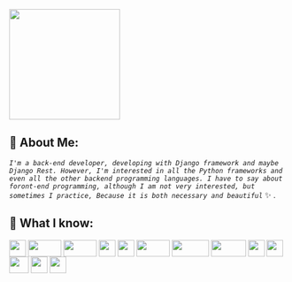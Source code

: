 <img src="https://media2.giphy.com/media/IeuCsVmjwaEUzeuqz2/giphy.gif?cid=ecf05e47opv8ksa14dvzof0u1274tefn0xw209plmgulbf4u&rid=giphy.gif&ct=g" height=200>

## 🌴 About Me:
_`I'm a back-end developer, developing with Django framework and maybe Django Rest. However, I'm interested in all the Python frameworks and even all the other backend programming languages. I have to say about foront-end programming, although I am not very interested, but sometimes I practice, Because it is both necessary and beautiful`_ ✨  .
## 🌴 What I know:
<span><img src="https://user-images.githubusercontent.com/46049723/132345989-090ca28d-c4a6-453c-b71f-ffe3f6d96fee.png" width=30 height=30 align=center></span>
<img src="https://user-images.githubusercontent.com/46049723/132349020-3323c299-bf19-4420-be5e-15e62c7df4b4.png" width=60 height=30 align=center>
<img src="https://user-images.githubusercontent.com/46049723/132346014-bbc287d8-fd5c-43a2-ac45-673c90517f57.png" width=60 height=30 align=center>
<img src="https://user-images.githubusercontent.com/46049723/132345970-a4900d52-c86e-4425-a826-94c82c925992.png" width=30 height=30 align=center>
<img src="https://user-images.githubusercontent.com/46049723/132345931-c43bc113-314e-4e5f-8172-fc72c08ab460.png" width=30 height=30 align=center>
<img src="https://user-images.githubusercontent.com/46049723/132345952-e81eed0c-9b07-40ad-8cc9-8204969404df.jpg" width=60 height=30 align=center>
<img src="https://user-images.githubusercontent.com/46049723/132345962-a5dd4d2e-de4a-437f-aede-358b58bc5dc9.png" width=67 height=30 align=center>
<img src="https://user-images.githubusercontent.com/46049723/132345967-9c6b6f40-140a-40f5-9771-b1e5e785f7df.png" width=63 height=30 align=center>
<img src="https://user-images.githubusercontent.com/46049723/132345998-d32b5c31-dd5f-452e-b711-e73b64523eb9.jpg" width=30 height=30 align=center>
<img src="https://user-images.githubusercontent.com/46049723/132348469-4406576c-95ac-4935-8a45-5a3d61136c2d.png" width=30 height=30 align=center>
<img src="https://user-images.githubusercontent.com/46049723/132346009-3d830260-587f-49aa-b78f-1ce1f4348cbb.jpg" width=35 height=30 align=center>
<img src="https://user-images.githubusercontent.com/46049723/132346022-87e23fbc-3699-497a-b30e-41f7d7c341d2.png" width=30 height=30 align=center>
<img src="https://user-images.githubusercontent.com/46049723/132346027-277bca24-bf03-494b-bb65-b13a618413c1.jpg" width=30 height=30 align=center>

